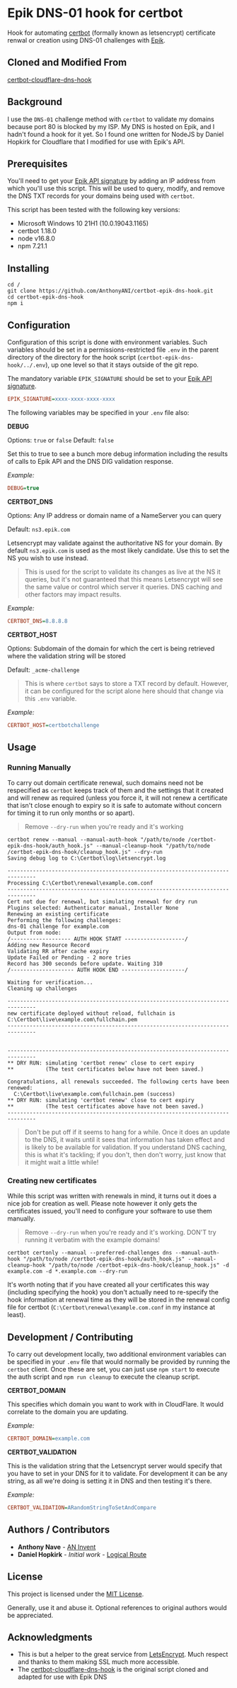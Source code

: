 # Epik DNS-01 hook for certbot

Hook for automating [certbot](https://certbot.eff.org/) (formally known as letsencrypt) certificate renwal or creation using DNS-01 
challenges with [Epik](https://www.epik.com).

## Cloned and Modified From

[certbot-cloudflare-dns-hook](https://bitbucket.org/logicalroute/certbot-cloudflare-dns-hook)


## Background

I use the `DNS-01` challenge method with `certbot` to validate my domains because port 80 is blocked by my ISP. 
My DNS is hosted on Epik, and I hadn't found a hook for it yet. So I found one written for NodeJS by Daniel Hopkirk for Cloudflare 
that I modified for use with Epik's API.


## Prerequisites

You'll need to get your [Epik API signature](https://registrar.epik.com/account/api-settings/) by adding an IP address from which 
you'll use this script. This will be used to query, modify, and remove the DNS TXT records for your domains being used with `certbot`.

This script has been tested with the following key versions:

* Microsoft Windows 10 21H1 (10.0.19043.1165)
* certbot 1.18.0
* node v16.8.0
* npm 7.21.1


## Installing

```shell
cd /
git clone https://github.com/AnthonyANI/certbot-epik-dns-hook.git
cd certbot-epik-dns-hook
npm i
```


## Configuration

Configuration of this script is done with environment variables. Such variables should be set in a permissions-restricted file `.env` 
in the parent directory of the directory for the hook script (`certbot-epik-dns-hook/../.env`), up one level so that it stays outside 
of the git repo. 

The mandatory variable `EPIK_SIGNATURE` should be set to your [Epik API signature](https://registrar.epik.com/account/api-settings/). 

```ini
EPIK_SIGNATURE=xxxx-xxxx-xxxx-xxxx
```

The following variables may be specified in your `.env` file also:

**DEBUG**

Options: `true` or `false`
Default: `false`

Set this to true to see a bunch more debug information including the results of calls to Epik API and 
the DNS DIG validation response.

*Example:*
```ini
DEBUG=true
```

**CERTBOT_DNS**

Options: Any IP address or domain name of a NameServer you can query

Default: `ns3.epik.com`

Letsencrypt may validate against the authoritative NS for your domain. By default `ns3.epik.com` is used as the most likely candidate. 
Use this to set the NS you wish to use instead.

>This is used for the script to validate its changes as live at the NS it queries, but it's not guaranteed
that this means Letsencrypt will see the same value or control which server it queries. DNS caching and other factors 
may impact results.

*Example:*
```ini
CERTBOT_DNS=8.8.8.8
```

**CERTBOT_HOST**

Options: Subdomain of the domain for which the cert is being retrieved where the validation string will be stored

Default: `_acme-challenge`

>This is where `certbot` says to store a TXT record by default. However, it can be configured for the script alone here should that change via this `.env` variable.

*Example:*
```ini
CERTBOT_HOST=certbotchallenge
```


## Usage


### Running Manually

To carry out domain certificate renewal, such domains need not be respecified as `certbot` keeps track of them 
and the settings that it created and will renew as required (unless you force it, it will not renew a certificate that 
isn't close enough to expiry so it is safe to automate without concern for timing it to run only months or so apart).

> Remove `--dry-run` when you're ready and it's working

```text
certbot renew --manual --manual-auth-hook "/path/to/node /certbot-epik-dns-hook/auth_hook.js" --manual-cleanup-hook "/path/to/node /certbot-epik-dns-hook/cleanup_hook.js" --dry-run
Saving debug log to C:\Certbot\log\letsencrypt.log

-------------------------------------------------------------------------------
Processing C:\Certbot\renewal\example.com.conf
-------------------------------------------------------------------------------
Cert not due for renewal, but simulating renewal for dry run
Plugins selected: Authenticator manual, Installer None
Renewing an existing certificate
Performing the following challenges:
dns-01 challenge for example.com
Output from node:
/------------------- AUTH HOOK START -------------------/
Adding new Resource Record
Validating RR after cache expiry
Update Failed or Pending - 2 more tries
Record has 300 seconds before update. Waiting 310
/-------------------- AUTH HOOK END --------------------/

Waiting for verification...
Cleaning up challenges

-------------------------------------------------------------------------------
new certificate deployed without reload, fullchain is
C:\Certbot\live\example.com\fullchain.pem
-------------------------------------------------------------------------------


-------------------------------------------------------------------------------
** DRY RUN: simulating 'certbot renew' close to cert expiry
**          (The test certificates below have not been saved.)

Congratulations, all renewals succeeded. The following certs have been renewed:
  C:\Certbot\live\example.com\fullchain.pem (success)
** DRY RUN: simulating 'certbot renew' close to cert expiry
**          (The test certificates above have not been saved.)
-------------------------------------------------------------------------------

```

>Don't be put off if it seems to hang for a while. Once it does an update to the DNS, it waits until it sees that information
has taken effect and is likely to be available for validation. If you understand DNS caching, this is what it's tackling; 
if you don't, then don't worry, just know that it might wait a little while!


### Creating new certificates

While this script was written with renewals in mind, it turns out it does a nice job for creation as well. Please note 
however it only gets the certificates issued, you'll need to configure your software to use them manually.

> Remove `--dry-run` when you're ready and it's working. DON'T try running it verbatim with the example domains!

```shell
certbot certonly --manual --preferred-challenges dns --manual-auth-hook "/path/to/node /certbot-epik-dns-hook/auth_hook.js" --manual-cleanup-hook "/path/to/node /certbot-epik-dns-hook/cleanup_hook.js" -d example.com -d *.example.com --dry-run
```

It's worth noting that if you have created all your certificates this way (including specifying the hook) you don't 
actually need to re-specify the hook information at renewal time as they will be stored in the renewal config file for 
certbot (`C:\Certbot\renewal\example.com.conf` in my instance at least). 


## Development / Contributing

To carry out development locally, two additional environment variables can be specified in your `.env` file that would 
normally be provided by running the `certbot` client. Once these are set, you can just use `npm start` to execute the auth script and `npm run cleanup` to execute the cleanup script.

**CERTBOT_DOMAIN**

This specifies which domain you want to work with in CloudFlare. It would correlate to the domain you 
are updating.

*Example:*
```ini
CERTBOT_DOMAIN=example.com
```

**CERTBOT_VALIDATION**

This is the validation string that the Letsencrypt server would specify that you have to set in your DNS for it to 
validate. For development it can be any string, as all we're doing is setting it in DNS and then testing it's there.

*Example:*
```ini
CERTBOT_VALIDATION=ARandomStringToSetAndCompare
```


## Authors / Contributors

* **Anthony Nave** - [AN Invent](https://aninvent.net)
* **Daniel Hopkirk** - *Initial work* - [Logical Route](https://logicalroute.co.nz)


## License

This project is licensed under the [MIT License](https://mit-license.org/).

Generally, use it and abuse it. Optional references to original authors would be appreciated.

## Acknowledgments

* This is but a helper to the great service from [LetsEncrypt](https://letsencrypt.org/). Much respect and thanks to 
them making SSL much more accessible.
* The [certbot-cloudflare-dns-hook](https://bitbucket.org/logicalroute/certbot-cloudflare-dns-hook) is the original script cloned and adapted for use with Epik DNS